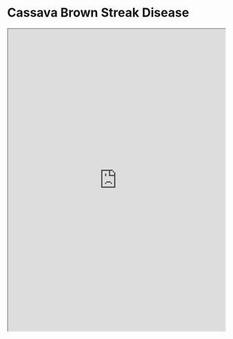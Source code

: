 # Cassava Brown Streak Disease

<!--style="position:fixed;top:0; left:0; bottom:0; right:0;width:100%; height:100%;border:none; margin:0;padding:0; overflow:hidden; z-index:999999;"-->

<iframe allowfullscreen src="https://willow.csx.cam.ac.uk/cassava_client#showpopout" style="width: 100%;height: 700px;>Loading...</iframe>
 

##Host Landscape
Anna
##CBSD
Rich
David
##CMD
Rich
David

## Funders and partners

This work is funded by The Bill and Melinda Gates Foundation. We work closely with a number of partner research organisations.

- The [West African Virus Epidemiology project](http://wave-edu.org) (WAVE) is coordinated in Côte D'Ivoire and works throughout West and Central Africa.
- [The National Crops Resources Research Institute](http://www.nacrri.go.ug/) (NaCRRI), Uganda
- The Cassava Diagnostics Project (CDP) is coordinated by the Mikocheni Agricultural Research Institute in Tanzania and works throughout East Africa. 
